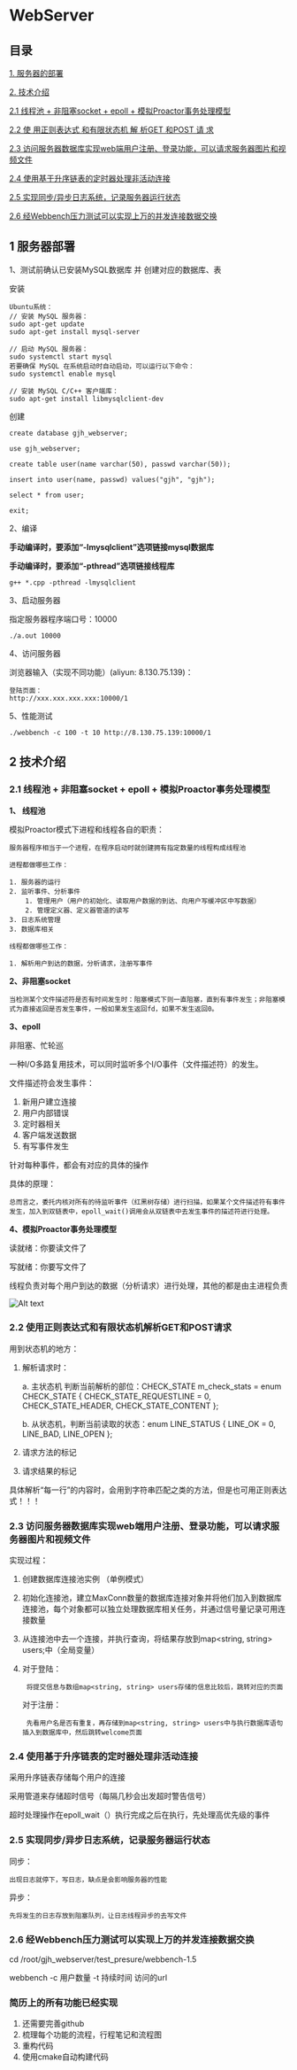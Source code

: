 # WebServer

## 目录

[1. 服务器的部署](#1)

[2. 技术介绍](#2)

[2.1 线程池 + 非阻塞socket + epoll + 模拟Proactor事务处理模型](#2-1)

[2.2 使 用正则表达式 和有限状态机 解 析GET 和POST 请 求](#2-2)

[2.3 访问服务器数据库实现web端用户注册、登录功能，可以请求服务器图片和视频文件](#2-3)

[2.4 使用基于升序链表的定时器处理非活动连接](#2-4)

[2.5 实现同步/异步日志系统，记录服务器运行状态](#2-5)

[2.6 经Webbench压力测试可以实现上万的并发连接数据交换](#2-6)

[](#)

## <a id="1">1 服务器部署</a>

1、测试前确认已安装MySQL数据库 并 创建对应的数据库、表

安装

```
Ubuntu系统：
// 安装 MySQL 服务器：
sudo apt-get update
sudo apt-get install mysql-server

// 启动 MySQL 服务器：
sudo systemctl start mysql
若要确保 MySQL 在系统启动时自动启动，可以运行以下命令：
sudo systemctl enable mysql

// 安装 MySQL C/C++ 客户端库：
sudo apt-get install libmysqlclient-dev
```

创建

```
create database gjh_webserver;

use gjh_webserver;

create table user(name varchar(50), passwd varchar(50));

insert into user(name, passwd) values("gjh", "gjh");

select * from user;

exit;
```

2、编译

**手动编译时，要添加“-lmysqlclient”选项链接mysql数据库**

**手动编译时，要添加“-pthread”选项链接线程库**

`g++ *.cpp -pthread -lmysqlclient`

3、启动服务器

指定服务器程序端口号：10000

`./a.out 10000`

4、访问服务器

浏览器输入（实现不同功能）(aliyun: 8.130.75.139)：

    登陆页面：
    http://xxx.xxx.xxx.xxx:10000/1

5、性能测试

`./webbench -c 100 -t 10 http://8.130.75.139:10000/1`

## <a id="2">2 技术介绍</a>

### <a id="2-1">2.1 线程池 + 非阻塞socket + epoll + 模拟Proactor事务处理模型</a>

**1、 线程池**

模拟Proactor模式下进程和线程各自的职责：

    服务器程序相当于一个进程，在程序启动时就创建拥有指定数量的线程构成线程池

    进程都做哪些工作：

    1. 服务器的运行 
    2. 监听事件、分析事件
        1. 管理用户（用户的初始化、读取用户数据的到达、向用户写缓冲区中写数据）
        2. 管理定义器、定义器管道的读写
    3. 日志系统管理
    3. 数据库相关

    线程都做哪些工作：

    1. 解析用户到达的数据，分析请求，注册写事件

**2、非阻塞socket**

    当检测某个文件描述符是否有时间发生时：阻塞模式下则一直阻塞，直到有事件发生；非阻塞模式为直接返回是否发生事件，一般如果发生返回fd，如果不发生返回0。

**3、epoll**

非阻塞、忙轮巡

一种I/O多路复用技术，可以同时监听多个I/O事件（文件描述符）的发生。

文件描述符会发生事件：

1. 新用户建立连接 
2. 用户内部错误 
3. 定时器相关 
4. 客户端发送数据 
5. 有写事件发生

针对每种事件，都会有对应的具体的操作

具体的原理：

    总而言之，委托内核对所有的待监听事件（红黑树存储）进行扫描，如果某个文件描述符有事件发生，加入到双链表中，epoll_wait()调用会从双链表中去发生事件的描述符进行处理。

**4、模拟Proactor事务处理模型**

读就绪：你要读文件了

写就绪：你要写文件了

线程负责对每个用户到达的数据（分析请求）进行处理，其他的都是由主进程负责

![Alt text](image.png)

### <a id='2-2'>2.2 使用正则表达式和有限状态机解析GET和POST请求</a>

用到状态机的地方：

1. 解析请求时：

    a. 主状态机 判断当前解析的部位：CHECK_STATE m_check_stats = enum CHECK_STATE { CHECK_STATE_REQUESTLINE = 0, CHECK_STATE_HEADER, CHECK_STATE_CONTENT };

    b. 从状态机，判断当前读取的状态：enum LINE_STATUS { LINE_OK = 0, LINE_BAD, LINE_OPEN };

2. 请求方法的标记

3. 请求结果的标记

具体解析“每一行”的内容时，会用到字符串匹配之类的方法，但是也可用正则表达式！！！

### <a id='2-3'>2.3 访问服务器数据库实现web端用户注册、登录功能，可以请求服务器图片和视频文件</a>

实现过程：

1. 创建数据库连接池实例 （单例模式）
2. 初始化连接池，建立MaxConn数量的数据库连接对象并将他们加入到数据库连接池，每个对象都可以独立处理数据库相关任务，并通过信号量记录可用连接数量
3. 从连接池中去一个连接，并执行查询，将结果存放到map<string, string> users;中（全局变量）
4. 
    对于登陆：

        将提交信息与数组map<string, string> users存储的信息比较后，跳转对应的页面

    对于注册：

        先看用户名是否有重复，再存储到map<string, string> users中与执行数据库语句插入到数据库中，然后跳转welcome页面

### <a id='2-4'>2.4 使用基于升序链表的定时器处理非活动连接</a>

采用升序链表存储每个用户的连接

采用管道来存储超时信号（每隔几秒会出发超时警告信号）

超时处理操作在epoll_wait（）执行完成之后在执行，先处理高优先级的事件

### <a id='2-5'>2.5 实现同步/异步日志系统，记录服务器运行状态</a>

同步：

    出现日志就停下，写日志，缺点是会影响服务器的性能

异步：

    先将发生的日志存放到阻塞队列，让日志线程异步的去写文件

### <a id='2-6'>2.6 经Webbench压力测试可以实现上万的并发连接数据交换</a>

cd /root/gjh_webserver/test_presure/webbench-1.5

webbench -c 用户数量 -t 持续时间 访问的url

### <a id=''></a>




### 简历上的所有功能已经实现

1. 还需要完善github
2. 梳理每个功能的流程，行程笔记和流程图
3. 重构代码
4. 使用cmake自动构建代码




